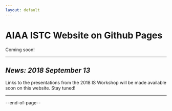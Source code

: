 ```yaml
---
layout: default
---
```


# AIAA ISTC Website on Github Pages<br/>

Coming soon!

* * *

## <i>News: 2018 September 13</i>
Links to the presentations from the 2018 IS Workshop will be made available soon on this website. Stay tuned!

* * *

--end-of-page--

